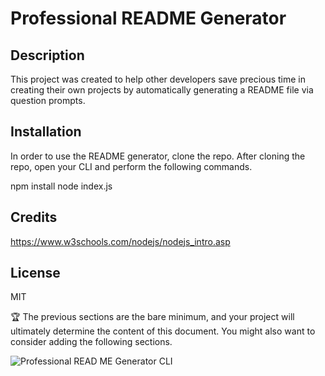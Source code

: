 # Professional README Generator

## Description

This project was created to help other developers save precious time in creating their own projects by automatically generating a README file via question prompts.

## Installation

In order to use the README generator, clone the repo. After cloning the repo, open your CLI and perform the following commands.

npm install
node index.js



## Credits

https://www.w3schools.com/nodejs/nodejs_intro.asp


## License

MIT

🏆 The previous sections are the bare minimum, and your project will ultimately determine the content of this document. You might also want to consider adding the following sections.


![Professional READ ME Generator CLI](https://user-images.githubusercontent.com/106920094/213332697-519d06f6-e70e-43e8-9062-d5726c70050f.PNG)

